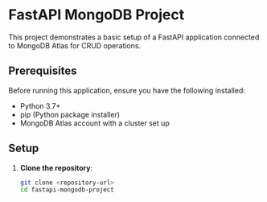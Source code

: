 # FastAPI MongoDB Project

This project demonstrates a basic setup of a FastAPI application connected to MongoDB Atlas for CRUD operations.

## Prerequisites

Before running this application, ensure you have the following installed:

- Python 3.7+
- pip (Python package installer)
- MongoDB Atlas account with a cluster set up

## Setup

1. **Clone the repository**:

   ```bash
   git clone <repository-url>
   cd fastapi-mongodb-project
